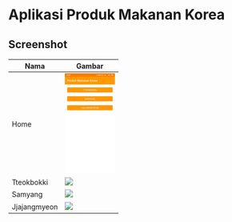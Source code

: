 # Aplikasi Produk Makanan Korea

## Screenshot
| Nama | Gambar |
|--------------|--------------------------------------------------|
| Home | <img src="screenshot/home.jpg" width="100rem" /> |
| Tteokbokki | <img src="screenshot/1.jpg" width="100rem" /> |
| Samyang | <img src="screenshot/2.jpg" width="100rem" /> |
| Jjajangmyeon | <img src="screenshot/1.jpg" width="100rem" /> |